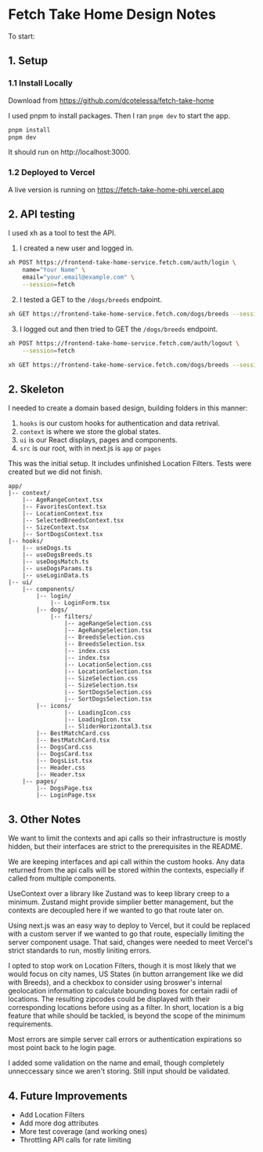 # Fetch Take Home Design Notes

To start:

## 1. Setup


### 1.1 Install Locally

Download from https://github.com/dcotelessa/fetch-take-home

I used pnpm to install packages. Then I ran `pnpm dev` to start the app.

```bash
pnpm install
pnpm dev
```

It should run on http://localhost:3000.

### 1.2 Deployed to Vercel

A live version is running on https://fetch-take-home-phi.vercel.app

## 2. API testing

I used xh as a tool to test the API. 

1. I created a new user and logged in.
```bash
xh POST https://frontend-take-home-service.fetch.com/auth/login \
    name="Your Name" \
    email="your.email@example.com" \
    --session=fetch
```
2. I tested a GET to the `/dogs/breeds` endpoint.
```bash
xh GET https://frontend-take-home-service.fetch.com/dogs/breeds --session=fetch
```
3. I logged out and then tried to GET the `/dogs/breeds` endpoint.

```bash
xh POST https://frontend-take-home-service.fetch.com/auth/logout \
    --session=fetch

xh GET https://frontend-take-home-service.fetch.com/dogs/breeds --session=fetch
```

## 2. Skeleton

I needed to create a domain based design, building folders in this manner:
1. `hooks` is our custom hooks for authentication and data retrival.
2. `context` is where we store the global states.
3. `ui` is our React displays, pages and components.
4. `src` is our root, with in next.js is `app` or `pages`

This was the initial setup. It includes unfinished Location Filters. Tests were created but we did not finish.

```
app/
|-- context/
    |-- AgeRangeContext.tsx
    |-- FavoritesContext.tsx
    |-- LocationContext.tsx
    |-- SelectedBreedsContext.tsx
    |-- SizeContext.tsx
    |-- SortDogsContext.tsx
|-- hooks/
    |-- useDogs.ts
    |-- useDogsBreeds.ts
    |-- useDogsMatch.ts
    |-- useDogsParams.ts
    |-- useLoginData.ts
|-- ui/
    |-- components/
        |-- login/
            |-- LoginForm.tsx
        |-- dogs/
            |-- filters/
                |-- ageRangeSelection.css
                |-- AgeRangeSelection.tsx
                |-- BreedsSelection.css
                |-- BreedsSelection.tsx
                |-- index.css
                |-- index.tsx
                |-- LocationSelection.css
                |-- LocationSelection.tsx
                |-- SizeSelection.css
                |-- SizeSelection.tsx
                |-- SortDogsSelection.css
                |-- SortDogsSelection.tsx
        |-- icons/
                |-- LoadingIcon.css
                |-- LoadingIcon.tsx
                |-- SliderHorizontal3.tsx
        |-- BestMatchCard.css
        |-- BestMatchCard.tsx
        |-- DogsCard.css
        |-- DogsCard.tsx
        |-- DogsList.tsx
        |-- Header.css
        |-- Header.tsx
    |-- pages/
        |-- DogsPage.tsx
        |-- LoginPage.tsx
```

## 3. Other Notes

We want to limit the contexts and api calls so their infrastructure is mostly hidden, but their interfaces are strict to the prerequisites in the README.

We are keeping interfaces and api call within the custom hooks.
Any data returned from the api calls will be stored within the contexts, especially if called from multiple components.

UseContext over a library like Zustand was to keep library creep to a minimum. Zustand might provide simplier better management, but the contexts are decoupled here if we wanted to go that route later on.

Using next.js was an easy way to deploy to Vercel, but it could be replaced with a custom server if we wanted to go that route, especially limiting the server component usage. That said, changes were needed to meet Vercel's strict standards to run, mostly liniting errors.

I opted to stop work on Location Filters, though it is most likely that we would focus on city names, US States (in button arrangement like we did with Breeds), and a checkbox to consider using broswer's internal geolocation information to calculate bounding boxes for certain radii of locations. The resulting zipcodes could be displayed with their corresponding locations before using as a filter. In short, location is a big feature that while should be tackled, is beyond the scope of the minimum requirements.

Most errors are simple server call errors or authentication expirations so most point back to he login page.

I added some validation on the name and email, though completely unneccessary since we aren't storing. Still input should be validated.

## 4. Future Improvements

- Add Location Filters
- Add more dog attributes
- More test coverage (and working ones)
- Throttling API calls for rate limiting

